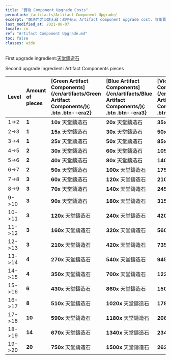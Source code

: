 ```yaml
---
title: "寶物 Component Upgrade Costs"
permalink: /artifacts/Artifact Component Upgrade/
excerpt: "魔法门之英雄无敌：战争纪元 Artifact component upgrade cost. 收集寶物，提高英雄屬性，並獲得強力法術。"
last_modified_at: 2021-06-07
locale: cn
ref: "Artifact Component Upgrade.md"
toc: false
classes: wide
---
```


  First upgrade ingredient:[天堂鑄造石](/cn/Items/art_188/)

  Second upgrade ingredient: Artifact Components pieces 

  |  Level  | Amount of pieces | [Green Artifact Components](/cn/artifacts/Green Artifact Components/){: .btn .btn--era2} | [Blue Artifact Components](/cn/artifacts/Blue Artifact Components/){: .btn .btn--era3} | [Violet Artifact Components](/cn/artifacts/Violet Artifact Components/){: .btn .btn--era4} | [Orange Artifact Components](/cn/artifacts/Orange Artifact Components/){: .btn .btn--era5} |
  |:--------|:-----------------|:-------|:-------|:-------|:-------|
  | 1->2  | **1** | **10x** 天堂鑄造石 | **20x** 天堂鑄造石 | **35x** 天堂鑄造石 | **60x** 天堂鑄造石 |
  | 2->3  | **1** | **15x** 天堂鑄造石 | **30x** 天堂鑄造石 | **50x** 天堂鑄造石 | **85x** 天堂鑄造石 |
  | 3->4  | **1** | **25x** 天堂鑄造石 | **50x** 天堂鑄造石 | **85x** 天堂鑄造石 | **145x** 天堂鑄造石 |
  | 4->5  | **2** | **30x** 天堂鑄造石 | **60x** 天堂鑄造石 | **105x** 天堂鑄造石 | **180x** 天堂鑄造石 |
  | 5->6  | **2** | **40x** 天堂鑄造石 | **80x** 天堂鑄造石 | **140x** 天堂鑄造石 | **240x** 天堂鑄造石 |
  | 6->7  | **2** | **50x** 天堂鑄造石 | **100x** 天堂鑄造石 | **175x** 天堂鑄造石 | **300x** 天堂鑄造石 |
  | 7->8  | **3** | **60x** 天堂鑄造石 | **120x** 天堂鑄造石 | **210x** 天堂鑄造石 | **360x** 天堂鑄造石 |
  | 8->9  | **3** | **70x** 天堂鑄造石 | **140x** 天堂鑄造石 | **245x** 天堂鑄造石 | **420x** 天堂鑄造石 |
  | 9->10  | **3** | **90x** 天堂鑄造石 | **180x** 天堂鑄造石 | **315x** 天堂鑄造石 | **540x** 天堂鑄造石 |
  | 10->11  | **3** | **120x** 天堂鑄造石 | **240x** 天堂鑄造石 | **420x** 天堂鑄造石 | **720x** 天堂鑄造石 |
  | 11->12  | **3** | **160x** 天堂鑄造石 | **320x** 天堂鑄造石 | **560x** 天堂鑄造石 | **960x** 天堂鑄造石 |
  | 12->13  | **3** | **210x** 天堂鑄造石 | **420x** 天堂鑄造石 | **735x** 天堂鑄造石 | **1260x** 天堂鑄造石 |
  | 13->14  | **4** | **270x** 天堂鑄造石 | **540x** 天堂鑄造石 | **945x** 天堂鑄造石 | **1620x** 天堂鑄造石 |
  | 14->15  | **4** | **350x** 天堂鑄造石 | **700x** 天堂鑄造石 | **1225x** 天堂鑄造石 | **2100x** 天堂鑄造石 |
  | 15->16  | **6** | **430x** 天堂鑄造石 | **860x** 天堂鑄造石 | **1505x** 天堂鑄造石 | **2580x** 天堂鑄造石 |
  | 16->17  | **8** | **510x** 天堂鑄造石 | **1020x** 天堂鑄造石 | **1785x** 天堂鑄造石 | **3060x** 天堂鑄造石 |
  | 17->18  | **10** | **590x** 天堂鑄造石 | **1180x** 天堂鑄造石 | **2065x** 天堂鑄造石 | **3540x** 天堂鑄造石 |
  | 18->19  | **14** | **670x** 天堂鑄造石 | **1340x** 天堂鑄造石 | **2345x** 天堂鑄造石 | **4020x** 天堂鑄造石 |
  | 19->20  | **20** | **750x** 天堂鑄造石 | **1500x** 天堂鑄造石 | **2625x** 天堂鑄造石 | **4500x** 天堂鑄造石 |
